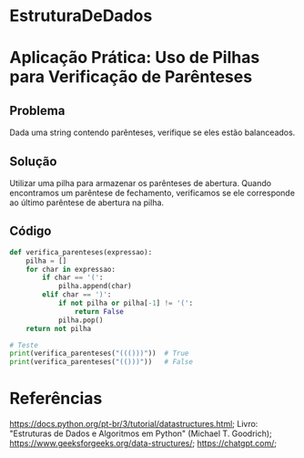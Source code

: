 # EstruturaDeDados

# Aplicação Prática: Uso de Pilhas para Verificação de Parênteses

## Problema
Dada uma string contendo parênteses, verifique se eles estão balanceados.

## Solução
Utilizar uma pilha para armazenar os parênteses de abertura. Quando encontramos um parêntese de fechamento, verificamos se ele corresponde ao último parêntese de abertura na pilha.

## Código
```python
def verifica_parenteses(expressao):
    pilha = []
    for char in expressao:
        if char == '(':
            pilha.append(char)
        elif char == ')':
            if not pilha or pilha[-1] != '(':
                return False
            pilha.pop()
    return not pilha

# Teste
print(verifica_parenteses("((()))"))  # True
print(verifica_parenteses("(()))"))   # False

```
# Referências
https://docs.python.org/pt-br/3/tutorial/datastructures.html;
Livro: "Estruturas de Dados e Algoritmos em Python" (Michael T. Goodrich);
https://www.geeksforgeeks.org/data-structures/;
https://chatgpt.com/;
